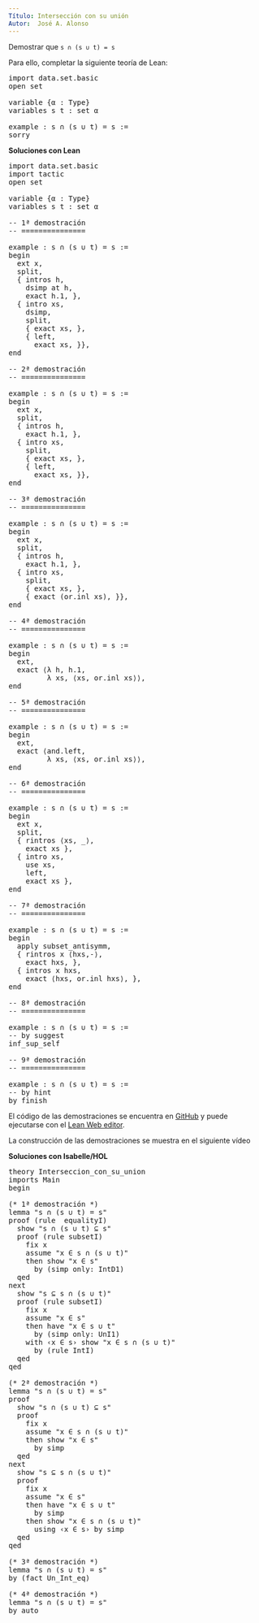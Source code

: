 ```yaml
---
Título: Intersección con su unión
Autor:  José A. Alonso
---
```


Demostrar que `s ∩ (s ∪ t) = s`

Para ello, completar la siguiente teoría de Lean:

<pre lang="lean">
import data.set.basic
open set

variable {α : Type}
variables s t : set α

example : s ∩ (s ∪ t) = s :=
sorry
</pre>

<!-- more-->

**Soluciones con Lean**

<pre lang="lean">
import data.set.basic
import tactic
open set

variable {α : Type}
variables s t : set α

-- 1ª demostración
-- ===============

example : s ∩ (s ∪ t) = s :=
begin
  ext x,
  split,
  { intros h,
    dsimp at h,
    exact h.1, },
  { intro xs,
    dsimp,
    split,
    { exact xs, },
    { left,
      exact xs, }},
end

-- 2ª demostración
-- ===============

example : s ∩ (s ∪ t) = s :=
begin
  ext x,
  split,
  { intros h,
    exact h.1, },
  { intro xs,
    split,
    { exact xs, },
    { left,
      exact xs, }},
end

-- 3ª demostración
-- ===============

example : s ∩ (s ∪ t) = s :=
begin
  ext x,
  split,
  { intros h,
    exact h.1, },
  { intro xs,
    split,
    { exact xs, },
    { exact (or.inl xs), }},
end

-- 4ª demostración
-- ===============

example : s ∩ (s ∪ t) = s :=
begin
  ext,
  exact ⟨λ h, h.1,
         λ xs, ⟨xs, or.inl xs⟩⟩,
end

-- 5ª demostración
-- ===============

example : s ∩ (s ∪ t) = s :=
begin
  ext,
  exact ⟨and.left,
         λ xs, ⟨xs, or.inl xs⟩⟩,
end

-- 6ª demostración
-- ===============

example : s ∩ (s ∪ t) = s :=
begin
  ext x,
  split,
  { rintros ⟨xs, _⟩,
    exact xs },
  { intro xs,
    use xs,
    left,
    exact xs },
end

-- 7ª demostración
-- ===============

example : s ∩ (s ∪ t) = s :=
begin
  apply subset_antisymm,
  { rintros x ⟨hxs,-⟩,
    exact hxs, },
  { intros x hxs,
    exact ⟨hxs, or.inl hxs⟩, },
end

-- 8ª demostración
-- ===============

example : s ∩ (s ∪ t) = s :=
-- by suggest
inf_sup_self

-- 9ª demostración
-- ===============

example : s ∩ (s ∪ t) = s :=
-- by hint
by finish
</pre>

El código de las demostraciones se encuentra en [GitHub](https://github.com/jaalonso/Demostrando-con-Lean/blob/main/src/Interseccion_con_su_union.lean) y puede ejecutarse con el [Lean Web editor](https://leanprover-community.github.io/lean-web-editor/#url=https://raw.githubusercontent.com/jaalonso/Demostrando-con-Lean/main/src/Interseccion_con_su_union.lean).

La construcción de las demostraciones se muestra en el siguiente vídeo


**Soluciones con Isabelle/HOL**

<pre lang="isar">
theory Interseccion_con_su_union
imports Main
begin

(* 1ª demostración *)
lemma "s ∩ (s ∪ t) = s"
proof (rule  equalityI)
  show "s ∩ (s ∪ t) ⊆ s"
  proof (rule subsetI)
    fix x
    assume "x ∈ s ∩ (s ∪ t)"
    then show "x ∈ s"
      by (simp only: IntD1)
  qed
next
  show "s ⊆ s ∩ (s ∪ t)"
  proof (rule subsetI)
    fix x
    assume "x ∈ s"
    then have "x ∈ s ∪ t"
      by (simp only: UnI1)
    with ‹x ∈ s› show "x ∈ s ∩ (s ∪ t)"
      by (rule IntI)
  qed
qed

(* 2ª demostración *)
lemma "s ∩ (s ∪ t) = s"
proof
  show "s ∩ (s ∪ t) ⊆ s"
  proof
    fix x
    assume "x ∈ s ∩ (s ∪ t)"
    then show "x ∈ s"
      by simp
  qed
next
  show "s ⊆ s ∩ (s ∪ t)"
  proof
    fix x
    assume "x ∈ s"
    then have "x ∈ s ∪ t"
      by simp
    then show "x ∈ s ∩ (s ∪ t)"
      using ‹x ∈ s› by simp
  qed
qed

(* 3ª demostración *)
lemma "s ∩ (s ∪ t) = s"
by (fact Un_Int_eq)

(* 4ª demostración *)
lemma "s ∩ (s ∪ t) = s"
by auto
</pre>
